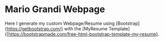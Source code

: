 # Mario Grandi Webpage
Here I generate my custom Webpage/Resume using [Bootstrap]{https://getbootstrap.com/} with the [MyResume Template]{[https://bootstrapmade.com/free-html-bootstrap-template-my-resume}. 
